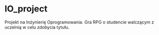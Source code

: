 # IO_project
Projekt na Inżynierię Oprogramowania.
Gra RPG o studencie walczącym z uczelnią w celu zdobycia tytułu.
